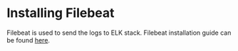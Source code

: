 # Installing Filebeat

Filebeat is used to send the logs to ELK stack. Filebeat installation guide can be found [here](https://www.elastic.co/guide/en/beats/filebeat/current/filebeat-installation-configuration.html).
